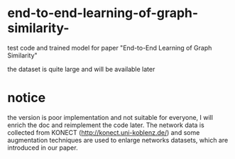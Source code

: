 # end-to-end-learning-of-graph-similarity-
test code and trained model for paper "End-to-End Learning of Graph Similarity"

the dataset is quite large and will be available later

# notice
the version is poor implementation and not suitable for everyone, I will enrich the doc and reimplement the code later. The network data is collected from KONECT (http://konect.uni-koblenz.de/) and some augmentation techniques are used to enlarge networks datasets, which are introduced in our paper. 
